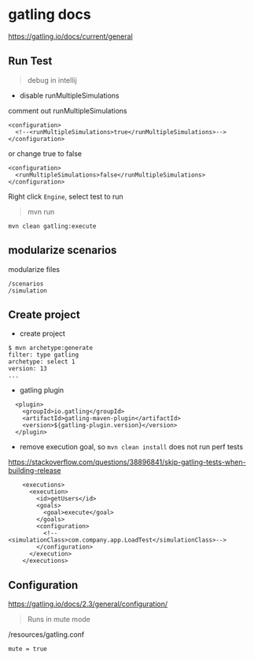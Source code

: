 # gatling docs

https://gatling.io/docs/current/general

## Run Test

> debug in intellij

- disable runMultipleSimulations

comment out runMultipleSimulations 

```
<configuration>
  <!--<runMultipleSimulations>true</runMultipleSimulations>-->
</configuration>
```

or change true to false

```
<configuration>
  <runMultipleSimulations>false</runMultipleSimulations>
</configuration>
```

Right click `Engine`, select test to run

> mvn run

```
mvn clean gatling:execute
```

## modularize scenarios

modularize files

```
/scenarios
/simulation
```

## Create project

- create project

```
$ mvn archetype:generate
filter: type gatling
archetype: select 1
version: 13
...
```

- gatling plugin

```
  <plugin>
    <groupId>io.gatling</groupId>
    <artifactId>gatling-maven-plugin</artifactId>
    <version>${gatling-plugin.version}</version>
  </plugin>
```

- remove execution goal, so `mvn clean install` does not run perf tests

https://stackoverflow.com/questions/38896841/skip-gatling-tests-when-building-release

```
    <executions>
      <execution>
        <id>getUsers</id>
        <goals>
          <goal>execute</goal>
        </goals>
        <configuration>
          <!--<simulationClass>com.company.app.LoadTest</simulationClass>-->
        </configuration>
      </execution>
    </executions>
```

## Configuration

https://gatling.io/docs/2.3/general/configuration/

> Runs in mute mode

/resources/gatling.conf

```
mute = true
```
